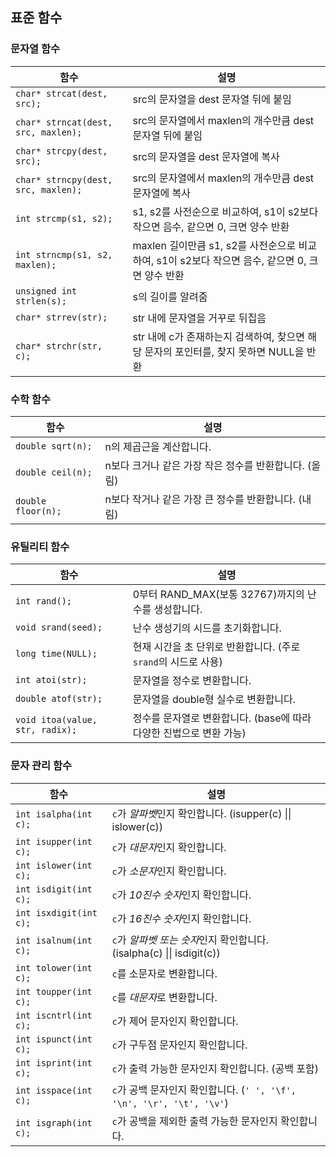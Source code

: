 ## 표준 함수

### 문자열 함수
| 함수                                  | 설명                                               |
| ----------------------------------- | ------------------------------------------------ |
| `char* strcat(dest, src);`          | src의 문자열을 dest 문자열 뒤에 붙임                         |
| `char* strncat(dest, src, maxlen);` | src의 문자열에서 maxlen의 개수만큼 dest 문자열 뒤에 붙임           |
| `char* strcpy(dest, src);`          | src의 문자열을 dest 문자열에 복사                           |
| `char* strncpy(dest, src, maxlen);` | src의 문자열에서 maxlen의 개수만큼 dest 문자열에 복사             |
| `int strcmp(s1, s2);`               | s1, s2를 사전순으로 비교하여, s1이 s2보다 작으면 음수, 같으면 0, 크면 양수 반환 |
| `int strncmp(s1, s2, maxlen);`      | maxlen 길이만큼 s1, s2를 사전순으로 비교하여, s1이 s2보다 작으면 음수, 같으면 0, 크면 양수 반환 |
| `unsigned int strlen(s);`           | s의 길이를 알려줌                                       |
| `char* strrev(str);`                | str 내에 문자열을 거꾸로 뒤집음                              |
| `char* strchr(str, c);`             | str 내에 c가 존재하는지 검색하여, 찾으면 해당 문자의 포인터를, 찾지 못하면 NULL을 반환 |

### 수학 함수
| 함수                    | 설명                      |
| ----------------------- | ------------------------- |
| `double sqrt(n);`       | n의 제곱근을 계산합니다.    |
| `double ceil(n);`       | n보다 크거나 같은 가장 작은 정수를 반환합니다. (올림) |
| `double floor(n);`      | n보다 작거나 같은 가장 큰 정수를 반환합니다. (내림) |

### 유틸리티 함수
| 함수                               | 설명                                     |
| ---------------------------------- | ---------------------------------------- |
| `int rand();`                      | 0부터 RAND_MAX(보통 32767)까지의 난수를 생성합니다. |
| `void srand(seed);`                | 난수 생성기의 시드를 초기화합니다.         |
| `long time(NULL);`                 | 현재 시간을 초 단위로 반환합니다. (주로 `srand`의 시드로 사용) |
| `int atoi(str);`                   | 문자열을 정수로 변환합니다.             |
| `double atof(str);`                | 문자열을 double형 실수로 변환합니다.    |
| `void itoa(value, str, radix);`    | 정수를 문자열로 변환합니다. (base에 따라 다양한 진법으로 변환 가능) |

### 문자 관리 함수
| 함수                                  | 설명                                                     |
| ----------------------------------- | -------------------------------------------------------- |
| `int isalpha(int c);`               | `c`가 *알파벳*인지 확인합니다. (isupper(c) \|\| islower(c))      |
| `int isupper(int c);`               | `c`가 *대문자*인지 확인합니다.                                    |
| `int islower(int c);`               | `c`가 *소문자*인지 확인합니다.                                    |
| `int isdigit(int c);`               | `c`가 *10진수 숫자*인지 확인합니다.                              |
| `int isxdigit(int c);`              | `c`가 *16진수 숫자*인지 확인합니다.                              |
| `int isalnum(int c);`               | `c`가 *알파벳 또는 숫자*인지 확인합니다. (isalpha(c) \|\| isdigit(c)) |
| `int tolower(int c);`               | `c`를 소문자로 변환합니다.                                      |
| `int toupper(int c);`               | `c`를 *대문자*로 변환합니다.                                      |
| `int iscntrl(int c);`               | `c`가 제어 문자인지 확인합니다.                                  |
| `int ispunct(int c);`               | `c`가 구두점 문자인지 확인합니다.                                |
| `int isprint(int c);`               | `c`가 출력 가능한 문자인지 확인합니다. (공백 포함)                 |
| `int isspace(int c);`               | `c`가 공백 문자인지 확인합니다. (`' ', '\f', '\n', '\r', '\t', '\v'`) |
| `int isgraph(int c);`               | `c`가 공백을 제외한 출력 가능한 문자인지 확인합니다.                |
 